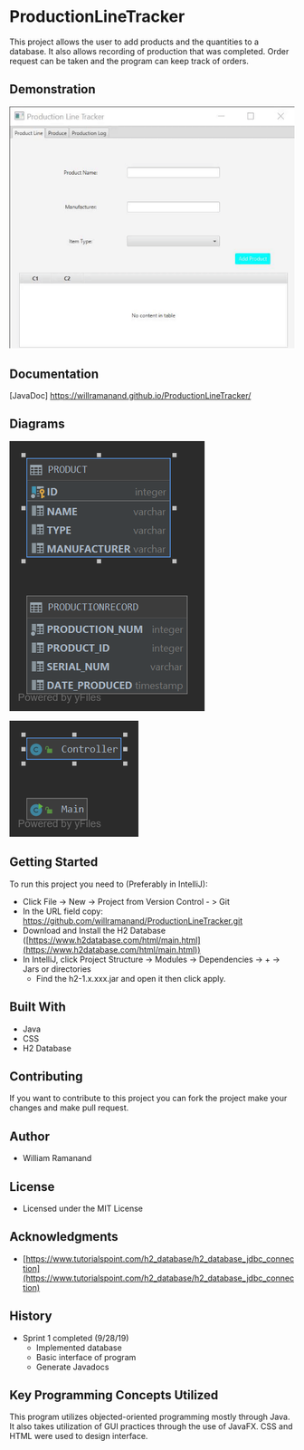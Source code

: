 # ProductionLineTracker
This project allows the user to add products and the quantities to a database. It also allows recording of production that was completed. Order request can be taken and the program can keep track of orders.
## Demonstration
![Demonstration](https://github.com/willramanand/ProductionLineTracker/blob/master/img/InitialDemonstration.gif)
## Documentation
[JavaDoc] https://willramanand.github.io/ProductionLineTracker/
## Diagrams
![Database Diagrams](https://github.com/willramanand/ProductionLineTracker/blob/master/img/DatabaseDiagrams.png)

![Java Class Diagram](https://github.com/willramanand/ProductionLineTracker/blob/master/img/JavaClassDiagram.png)
## Getting Started
To run this project you need to (Preferably in IntelliJ):
- Click File -> New -> Project from Version Control - > Git
- In the URL field copy: https://github.com/willramanand/ProductionLineTracker.git
- Download and Install the H2 Database ([https://www.h2database.com/html/main.html](https://www.h2database.com/html/main.html))
- In IntelliJ, click Project Structure -> Modules -> Dependencies -> + -> Jars or directories
	- Find the h2-1.x.xxx.jar and open it then click apply.
## Built With
- Java
- CSS
- H2 Database
## Contributing
If you want to contribute to this project you can fork the project make your changes and make pull request.
## Author
- William Ramanand

## License
- Licensed under the MIT License
## Acknowledgments
- [https://www.tutorialspoint.com/h2_database/h2_database_jdbc_connection](https://www.tutorialspoint.com/h2_database/h2_database_jdbc_connection)
## History
- Sprint 1 completed (9/28/19)
	- Implemented database
	- Basic interface of program
	- Generate Javadocs
## Key Programming Concepts Utilized
This program utilizes objected-oriented programming mostly through Java. It also takes utilization of GUI practices through the use of JavaFX. CSS and HTML were used to design interface.

